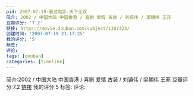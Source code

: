 ```yaml
---
pid: 2007-07-19-看过电影-天下无双
简介: 2002 / 中国大陆 中国香港 / 喜剧 爱情 古装 / 刘镇伟 / 梁朝伟 王菲
豆瓣评分: '7.2'
链接: https://movie.douban.com/subject/1307323/
创建时间: '2007-07-19 21:17:25'
我的评分: '5'
标签:
评论:
tags: [douban]
categories: [timeline]
---
```

简介:2002 / 中国大陆 中国香港 / 喜剧 爱情 古装 / 刘镇伟 / 梁朝伟 王菲
豆瓣评分:7.2
[链接](https://movie.douban.com/subject/1307323/)
我的评分:5
标签:
评论:
